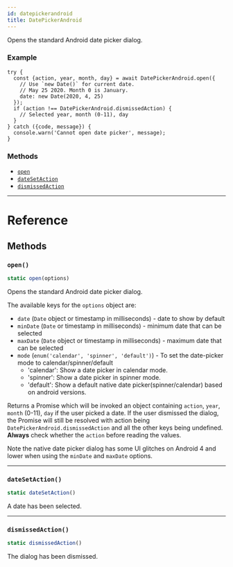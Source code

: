```yaml
---
id: datepickerandroid
title: DatePickerAndroid
---
```


Opens the standard Android date picker dialog.

### Example

```
try {
  const {action, year, month, day} = await DatePickerAndroid.open({
    // Use `new Date()` for current date.
    // May 25 2020. Month 0 is January.
    date: new Date(2020, 4, 25)
  });
  if (action !== DatePickerAndroid.dismissedAction) {
    // Selected year, month (0-11), day
  }
} catch ({code, message}) {
  console.warn('Cannot open date picker', message);
}
```


### Methods

- [`open`](datepickerandroid.md#open)
- [`dateSetAction`](datepickerandroid.md#datesetaction)
- [`dismissedAction`](datepickerandroid.md#dismissedaction)




---

# Reference

## Methods

### `open()`

```javascript
static open(options)
```


Opens the standard Android date picker dialog.

The available keys for the `options` object are:

  - `date` (`Date` object or timestamp in milliseconds) - date to show by default
  - `minDate` (`Date` or timestamp in milliseconds) - minimum date that can be selected
  - `maxDate` (`Date` object or timestamp in milliseconds) - maximum date that can be selected
  - `mode` (`enum('calendar', 'spinner', 'default')`) - To set the date-picker mode to calendar/spinner/default
    - 'calendar': Show a date picker in calendar mode.
    - 'spinner': Show a date picker in spinner mode.
    - 'default': Show a default native date picker(spinner/calendar) based on android versions.

Returns a Promise which will be invoked an object containing `action`, `year`, `month` (0-11),
`day` if the user picked a date. If the user dismissed the dialog, the Promise will
still be resolved with action being `DatePickerAndroid.dismissedAction` and all the other keys
being undefined. **Always** check whether the `action` before reading the values.

Note the native date picker dialog has some UI glitches on Android 4 and lower
when using the `minDate` and `maxDate` options.




---

### `dateSetAction()`

```javascript
static dateSetAction()
```


A date has been selected.




---

### `dismissedAction()`

```javascript
static dismissedAction()
```


The dialog has been dismissed.




